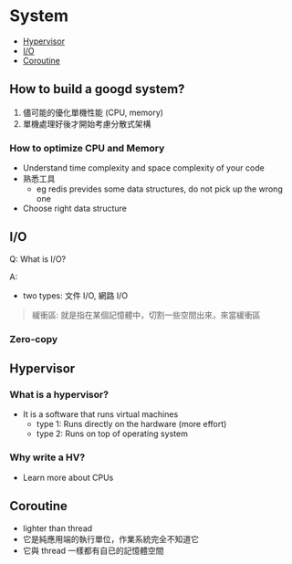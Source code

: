 # System

- [Hypervisor](#hypervisor)
- [I/O](#io)
- [Coroutine](#coroutine)

## How to build a googd system?

1. 儘可能的優化單機性能 (CPU, memory)
2. 單機處理好後才開始考慮分散式架構

### How to optimize CPU and Memory

- Understand time complexity and space complexity of your code
- 熟悉工具
  - eg redis prevides some data structures, do not pick up the wrong one
- Choose right data structure

## I/O

Q: What is I/O?

A:

- two types: 文件 I/O, 網路 I/O

> 緩衝區: 就是指在某個記憶體中，切割一些空間出來，來當緩衝區

### Zero-copy 

## Hypervisor

### What is a hypervisor?

- It is a software that runs virtual machines
  - type 1: Runs directly on the hardware (more effort)
  - type 2: Runs on top of operating system

### Why write a HV?

- Learn more about CPUs

## Coroutine

- lighter than thread
- 它是純應用端的執行單位，作業系統完全不知道它
- 它與 thread 一樣都有自已的記憶體空間

